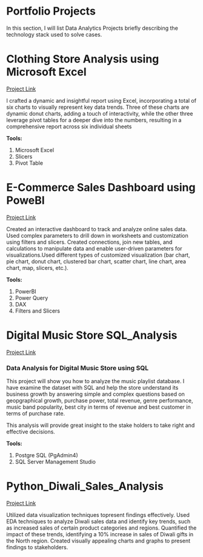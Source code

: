 # Portfolio Projects

In this section, I will list Data Analytics Projects briefly describing the technology stack used to solve cases.
# Clothing Store Analysis using Microsoft Excel
[Project Link](https://github.com/Visesh-A/Portfolio_Projects/tree/main/Clothing%20Store%20Analysis)

I crafted a dynamic and insightful report using Excel, incorporating a total of six charts to visually represent key data trends. Three of these charts are dynamic donut charts, adding a touch of interactivity, while the other three leverage pivot tables for a deeper dive into the numbers, resulting in a comprehensive report across six individual sheets

**Tools:**
1. Microsoft Excel
2. Slicers
3. Pivot Table 

# E-Commerce Sales Dashboard using PoweBI
[Project Link](https://github.com/Visesh-A/Portfolio_Projects/tree/main/E-Commerce%20Sales%20DashBoard%20PowerBI)

Created an interactive dashboard to track and analyze online sales data.
Used complex parameters to drill down in worksheets and customization using filters and slicers.
Created connections, join new tables, and calculations to manipulate data and enable user-driven parameters for visualizations.Used different types of customized visualization (bar chart, pie chart, donut chart, clustered bar chart, scatter chart, line chart, area chart, map, slicers, etc.).

**Tools:**
1. PowerBI
2. Power Query
3. DAX
4. Filters and Slicers

# Digital Music Store SQL_Analysis

[Project Link](https://github.com/Visesh-A/Portfolio_Projects/tree/main/Music%20Store%20Analysis%20SQL)

### **Data Analysis for Digital Music Store using SQL**

This project will show you how to analyze the music playlist database. I have examine the dataset with SQL and help the store understand its business growth by answering simple and complex questions based on geopgraphical growth, purchase power, total revenue, genre performance, music band popularity, best city in terms of revenue and best customer in terms of purchase rate.

This analysis will provide great insight to the stake holders to take right and effective decisions.

**Tools:**
1. Postgre SQL (PgAdmin4)
2. SQL Server Management Studio

# Python_Diwali_Sales_Analysis

[Project Link](https://github.com/Visesh-A/Portfolio_Projects/tree/main/Python_Diwali_Sales_Analysis-main)

Utilized data visualization techniques topresent findings effectively.
Used EDA techniques to analyze Diwali sales data and identify key trends, such as increased sales of certain product categories and regions.
Quantified the impact of these trends, identifying a 10% increase in sales of Diwali gifts in the North region.
Created visually appealing charts and graphs to present findings to stakeholders.

